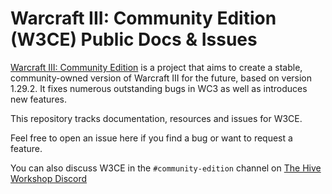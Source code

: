 # Warcraft III: Community Edition (W3CE) Public Docs & Issues
[Warcraft III: Community Edition](https://www.hiveworkshop.com/threads/warcraft-iii-community-edition.346600/) is a project that aims to create a stable, community-owned version of Warcraft III for the future, based on version 1.29.2. It fixes numerous outstanding bugs in WC3 as well as introduces new features.

This repository tracks documentation, resources and issues for W3CE. 

Feel free to open an issue here if you find a bug or want to request a feature.

You can also discuss W3CE in the `#community-edition` channel on [The Hive Workshop Discord](https://discord.hiveworkshop.com/)